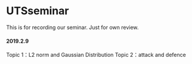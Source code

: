 # UTSseminar
This is for recording our seminar. Just for own review.

#### 2019.2.9
Topic 1：L2 norm and Gaussian Distribution
Topic 2：attack and defence
